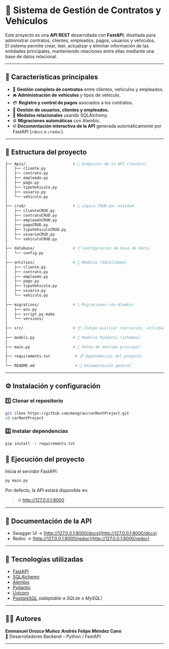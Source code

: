 # 🚗 Sistema de Gestión de Contratos y Vehículos

Este proyecto es una **API REST** desarrollada con **FastAPI**, diseñada para administrar contratos, clientes, empleados, pagos, usuarios y vehículos.  
El sistema permite crear, leer, actualizar y eliminar información de las entidades principales, manteniendo relaciones entre ellas mediante una base de datos relacional.

---

## 🧩 Características principales

- 🧾 **Gestión completa de contratos** entre clientes, vehículos y empleados.  
- 🚘 **Administración de vehículos** y tipos de vehículo.  
- 💳 **Registro y control de pagos** asociados a los contratos.  
- 👥 **Gestión de usuarios, clientes y empleados.**  
- 🧱 **Modelos relacionales** usando SQLAlchemy.  
- ⚙️ **Migraciones automáticas** con Alembic.  
- 🌐 **Documentación interactiva de la API** generada automáticamente por FastAPI (`/docs` o `/redoc`).

---

## 📂 Estructura del proyecto

```bash
├── Apis/                     # 📡 Endpoints de la API (routers)
│   ├── cliente.py
│   ├── contrato.py
│   ├── empleado.py
│   ├── pago.py
│   ├── tipoVehiculo.py
│   ├── usuario.py
│   └── vehiculo.py
│
├── crud/                     # 🧩 Lógica CRUD por entidad
│   ├── clienteCRUD.py
│   ├── contratoCRUD.py
│   ├── empleadoCRUD.py
│   ├── pagoCRUD.py
│   ├── tipoVehiculoCRUD.py
│   ├── usuarioCRUD.py
│   └── vehiculoCRUD.py
│
├── database/                 # 🗄️ Configuración de base de datos
│   └── config.py
│
├── entities/                 # 🧱 Modelos (SQLAlchemy)
│   ├── cliente.py
│   ├── contrato.py
│   ├── empleado.py
│   ├── pago.py
│   ├── tipoVehiculo.py
│   ├── usuario.py
│   └── vehiculo.py
│
├── migrations/               # 🧬 Migraciones con Alembic
│   ├── env.py
│   ├── script.py.mako
│   └── versions/
│
├── src/                      # 📦 Código auxiliar (servicios, utilidades, etc.)
│
├── models.py                 # 🧾 Modelos Pydantic (schemas)
│
├── main.py                   # 🚀 Punto de entrada principal
│
├── requirements.txt           # 📋 Dependencias del proyecto
│
└── README.md                  # 📘 Documentación general
```

---

## ⚙️ Instalación y configuración

### 1️⃣ Clonar el repositorio
```bash
git clone https://github.com/mengrau/carRentProject.git
cd carRentProject
```

### 2️⃣ Instalar dependencias
```bash
pip install -r requirements.txt
```


## 🚀 Ejecución del proyecto

Inicia el servidor FastAPI:
```bash
py main.py
```

Por defecto, la API estará disponible en:  
> 🌐 http://127.0.0.1:8000

---

## 🧭 Documentación de la API

- Swagger UI → [http://127.0.0.1:8000/docs](http://127.0.0.1:8000/docs)  
- Redoc → [http://127.0.0.1:8000/redoc](http://127.0.0.1:8000/redoc)

---

## 🧰 Tecnologías utilizadas

- [FastAPI](https://fastapi.tiangolo.com/)
- [SQLAlchemy](https://www.sqlalchemy.org/)
- [Alembic](https://alembic.sqlalchemy.org/)
- [Pydantic](https://docs.pydantic.dev/)
- [Uvicorn](https://www.uvicorn.org/)
- [PostgreSQL](https://www.postgresql.org/) *(adaptable a SQLite o MySQL)*

---

## 🧑‍💻 Autores

**Emmanuel Orozco Muñoz**
**Andrés Felipe Méndez Cano**  
💼 Desarrolladores Backend – Python / FastAPI 

---